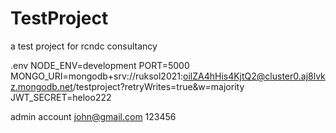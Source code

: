 # TestProject
a test project for rcndc consultancy

.env
NODE_ENV=development
PORT=5000
MONGO_URI=mongodb+srv://ruksol2021:oilZA4hHis4KjtQ2@cluster0.aj8lvkz.mongodb.net/testproject?retryWrites=true&w=majority
JWT_SECRET=heloo222

admin account
john@gmail.com
123456